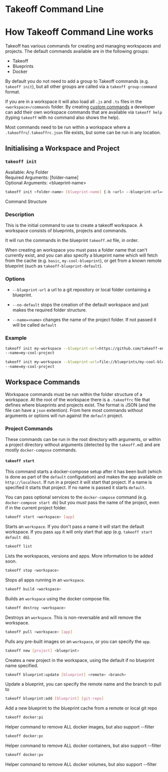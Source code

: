 # Takeoff Command Line

# How Takeoff Command Line works
Takeoff has various commands for creating and managing workspaces and projects. The default commands available are in the following groups:

- Takeoff
- Blueprints
- Docker

By default you do not need to add a group to Takeoff commands (e.g. `takeoff init`), but all other groups are called via a `takeoff group:command` format.

If you are in a workspace it will also load all `.js` and `.ts` files in the `<workspace>/commands` folder.  By creating [custom commands](./custom-commands.md) a developer can add their own workspace commands that are available via `takeoff help` (typing `takeoff` with no command also shows the help).

Most commands need to be run within a workspace where a `.takeoffrc`/`.takeoffrc.json` file exists, but some can be run in any location.

## Initialising a Workspace and Project

### `takeoff init`
Available: Any Folder <br>
Required Arguments: [folder-name]<br>
Optional Arguments: \<blueprint-name>
```bash
takeoff init <folder-name> [blueprint-name] {-b <url> --blueprint-url=<url>} {-d --no-default} {-n "foo" --name="foo"}
```
Command Structure

### Description

This is the initial command to use to create a takeoff workspace.  A workspace consists of blueprints, projects and commands.

It will run the commands in the blueprint `takeoff.md` file, in order.

When creating an workspace you must pass a folder name that can't currently exist, and you can also specify a blueprint name which will fetch from the cache (e.g. `basic`, `my-cool-blueprint`), or get from a known remote blueprint (such as `takeoff-blueprint-default`).

### Options

- `--blueprint-url` a url to a git repository or local folder containing a blueprint.

- `--no-default` stops the creation of the default workspace and just makes the required folder structure.

- `--name=<name>` changes the name of the project folder. If not passed it will be called `default`

### Example

```bash
takeoff init my-workspace --blueprint-url=https://github.com/takeoff-env/takeoff-blueprint-default
--name=my-cool-project

takeoff init my-workspace --blueprint-url=file://blueprints/my-cool-blueprint
--name=my-cool-project
```

## Workspace Commands

Workspace commands must be run within the folder structure of a workspace.  At the root of the workspace there is a `.takeoffrc` file that defines where blueprints and projects exist.  The format is JSON (and the file can have a `json` extention). From here most commands without arguments or options will run against the `default` project.

### Project Commands

These commands can be run in the root directory with arguments, or within a project directory without arguments (detected by the `takeoff.md`) and are mostly `docker-compose` commands.

#### `takeoff start`

This command starts a docker-compose setup after it has been built (which is done as part of the `default` configutation) and makes the app available on `http://localhost`. If run in a project it will start that project. If a name is specified it starts that project.  If no name is passed it starts `default`. 

You can pass optional services to the `docker-compose` command (e.g. `docker-compose start db`) but you *must* pass the name of the project, even if in the current project folder.



```bash
takeoff start <workspace> [app]
```

Starts an `workspace`. If you don't pass a name it will start the default workspace. If you pass `app` it will only start that app (e.g. `takeoff start default db`).

```bash
takeoff list
```

Lists the workspaces, versions and apps. More information to be added soon.



```bash
takeoff stop <workspace>
```

Stops all apps running in an `workspace`.

```bash
takeoff build <workspace>
```

Builds an `workspace` using the docker compose file.

```bash
takeoff destroy <workspace>
```

Destroys an `workspace`. This is non-reversable and will remove the workspace.

```bash
takeoff pull <workspace> [app]
```

Pulls any pre-built images on an `workspace`, or you can specify the `app`.

```bash
takeoff new [project] <blueprint>
```

Creates a new project in the workspace, using the default if no blueprint name specified.

```bash
takeoff blueprint:update [blueprint] <remote> <branch>
```

Update a blueprint, you can specify the remote name and the branch to pull to

```bash
takeoff blueprint:add [blueprint] [git-repo]
```

Add a new blueprint to the blueprint cache from a remote or local git repo

```bash
takeoff docker:pi
```

Helper command to remove ALL docker images, but also support --filter

```bash
takeoff docker:pc
```

Helper command to remove ALL docker containers, but also support --filter

```bash
takeoff docker:pv
```

Helper command to remove ALL docker volumes, but also support --filter
